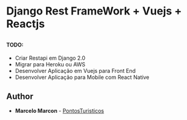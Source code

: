 

# Django Rest FrameWork + Vuejs + Reactjs




##
#### TODO:
- Criar Restapi em Django 2.0
- Migrar para Heroku ou AWS
- Desenvolver Aplicação em Vuejs para Front End
- Desenvolver Aplicação para Mobile com React Native

## Author
* **Marcelo Marcon** - [PontosTuristicos](https://github.com/mmarconm/pontos_turisticos)
